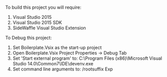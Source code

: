 To build this project you will require:

1. Visual Studio 2015
2. Visual Studio 2015 SDK
3. SideWaffle Visual Studio Extension

To Debug this project:

1. Set Boilerplate.Vsix as the start-up project
2. Open Boilerplate.Vsix Project Properties -> Debug Tab
3. Set 'Start external program' to:
   C:\Program Files (x86)\Microsoft Visual Studio 14.0\Common7\IDE\devenv.exe
4. Set command line arguments to:
   /rootsuffix Exp